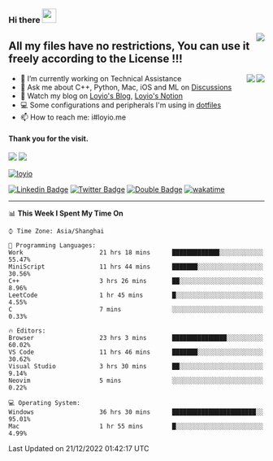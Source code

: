 <h3 align="left">Hi there <img src="https://media.giphy.com/media/hvRJCLFzcasrR4ia7z/giphy.gif" width="28"></h3>
<a align="right" href="https://github.com/loyio/loyio/blob/master/STAR/README.md"><img align="right" src="https://img.shields.io/badge/LOYIO-STAR-green" /></a>

## All my files have no restrictions, You can use it freely according to the License !!!

<a href="https://github.com/loyio#gh-light-mode-only">
     <img align="right"  src="https://loy-readme.vercel.app/api/top-langs/?username=loyio&langs_count=6&hide=css,html,jupyter%20notebook" />
</a>

<a href="https://github.com/loyio#gh-dark-mode-only">
  <img align="right"  src="https://loy-readme.vercel.app/api/top-langs/?username=loyio&langs_count=6&theme=slateorange&hide=css,html,jupyter%20notebook" />
</a>



- 🔭 I’m currently working on Technical Assistance
- 💬 Ask me about C++, Python, Mac, iOS and ML on [Discussions](https://github.com/loyio/blog/discussions)
- 📔 Watch my blog on [Loyio's Blog](https://loyio.me), [Loyio's Notion](https://loyio.notion.site/loyio/Loyio-s-Dashboard-2f56bd29222a445ea9d9e8802a1ac83b)
- 💻 Some configurations and peripherals I'm using in [dotfiles](https://github.com/loyio/dotfiles)
- 📫 How to reach me: i#loyio.me


#### Thank you for the visit.
<img src="http://profile-counter.glitch.me/loyio/count.svg" />

<img src="https://loy-readme.vercel.app/api?username=loyio&show_icons=true&hide=stars&include_all_commits=true&hide_title=true&theme=slateorange" />

     

[![loyio](https://github-profile-trophy.vercel.app/?username=loyio&theme=onedark&column=4)](https://github.com/loyio)

[![Linkedin Badge](https://img.shields.io/badge/-@loyio-0077b5?style=flat-square&logo=Linkedin&logoColor=white&labelColor=0077b5&link=https://www.linkedin.com/in/loyio-hex-363172158/)](https://www.linkedin.com/in/loyio-hex-363172158/)
[![Twitter Badge](https://img.shields.io/badge/-@loyiome-1ca0f1?style=flat-square&labelColor=1ca0f1&logo=twitter&logoColor=white&link=https://twitter.com/loyiome)](https://twitter.com/loyiome)
[![Double Badge](https://img.shields.io/badge/@loyio-007722?style=flat&logo=Douban&logoColor=white)](https://www.douban.com/people/susmote)
[![wakatime](https://wakatime.com/badge/user/c0ddc104-5a20-41d1-ab9a-c4d9ea20a4d9.svg)](https://wakatime.com/@c0ddc104-5a20-41d1-ab9a-c4d9ea20a4d9)

-------
<!--START_SECTION:waka-->
📊 **This Week I Spent My Time On** 

```text
⌚︎ Time Zone: Asia/Shanghai

💬 Programming Languages: 
Work                     21 hrs 18 mins      █████████████░░░░░░░░░░░░   55.47% 
MiniScript               11 hrs 44 mins      ███████░░░░░░░░░░░░░░░░░░   30.56% 
C++                      3 hrs 26 mins       ██░░░░░░░░░░░░░░░░░░░░░░░   8.96% 
LeetCode                 1 hr 45 mins        █░░░░░░░░░░░░░░░░░░░░░░░░   4.55% 
C                        7 mins              ░░░░░░░░░░░░░░░░░░░░░░░░░   0.33%

🔥 Editors: 
Browser                  23 hrs 3 mins       ███████████████░░░░░░░░░░   60.02% 
VS Code                  11 hrs 46 mins      ███████░░░░░░░░░░░░░░░░░░   30.62% 
Visual Studio            3 hrs 30 mins       ██░░░░░░░░░░░░░░░░░░░░░░░   9.14% 
Neovim                   5 mins              ░░░░░░░░░░░░░░░░░░░░░░░░░   0.22%

💻 Operating System: 
Windows                  36 hrs 30 mins      ███████████████████████░░   95.01% 
Mac                      1 hr 55 mins        █░░░░░░░░░░░░░░░░░░░░░░░░   4.99%

```


 Last Updated on 21/12/2022 01:42:17 UTC
<!--END_SECTION:waka-->
